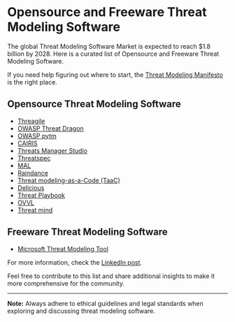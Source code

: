 # Opensource and Freeware Threat Modeling Software

The global Threat Modeling Software Market is expected to reach $1.8 billion by 2028. Here is a curated list of Opensource and Freeware Threat Modeling Software.

If you need help figuring out where to start, the [Threat Modeling Manifesto](https://www.threatmodelingmanifesto.org/) is the right place.

## Opensource Threat Modeling Software

- [Threagile](https://threagile.io/)
- [OWASP Threat Dragon](https://owasp.org/www-project-threat-dragon/#div-main)
- [OWASP pytm](https://owasp.org/www-project-pytm/)
- [CAIRIS](https://cairis.org/)
- [Threats Manager Studio](https://github.com/simonec73/threatsmanager)
- [Threatspec](https://threatspec.org/)
- [MAL](https://github.com/mal-lang/exampleLang)
- [Raindance](https://github.com/devsecops/raindance)
- [Threat modeling-as-a-Code (TaaC)](https://github.com/rusakovichma/TicTaaC)
- [Delicious](https://github.com/rpetrich/deciduous)
- [Threat Playbook](https://threatplaybook.io/)
- [OVVL](https://github.com/OVVL-HSO/OVVL-Webapp)
- [Threat mind](https://threatmind.sourceforge.net/)

## Freeware Threat Modeling Software

- [Microsoft Threat Modeling Tool](https://learn.microsoft.com/en-us/azure/security/develop/threat-modeling-tool)

For more information, check the [LinkedIn post](https://lnkd.in/gkv4efhe).

Feel free to contribute to this list and share additional insights to make it more comprehensive for the community.

---

**Note:** Always adhere to ethical guidelines and legal standards when exploring and discussing threat modeling software.

